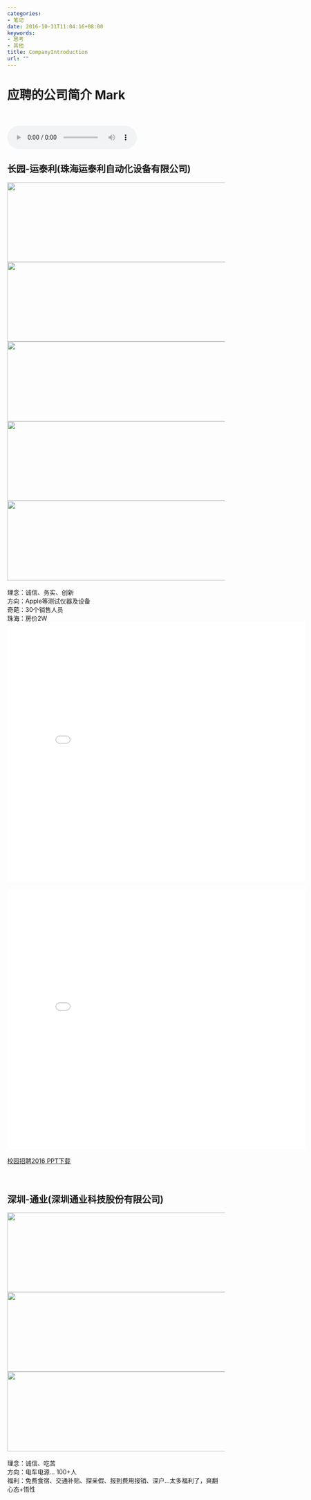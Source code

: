 ```yaml
---
categories:
- 笔记
date: 2016-10-31T11:04:16+08:00
keywords:
- 思考
- 其他
title: CompanyIntroduction
url: ""
---
```



# **应聘的公司简介 Mark**
<br/>
<br/><audio autoplay="autoplay" controls="controls"loop="loop" preload="auto"
            src="http://7u2q8y.com2.z0.glb.qiniucdn.com/c2/878e5057909549df621a7cc1b285a50f308c0aee1e9168552f0e758044332272932db03e.mp3?1462717814">
      你的浏览器不支持audio标签
</audio>

## **长园-运泰利(珠海运泰利自动化设备有限公司)**
<div>
    <img src="/media/note_img/Company/长园运泰利1.jpg" width="609px" height="184px"/>
</div>
<div>
    <img src="/media/note_img/Company/长园运泰利2.jpg" width="609px" height="184px"/>
</div>
<div>
    <img src="/media/note_img/Company/长园运泰利3.jpg" width="609px" height="184px"/>
</div>
<div>
    <img src="/media/note_img/Company/长园运泰利4.jpg" width="609px" height="184px"/>
</div>
<div>
    <img src="/media/note_img/Company/长园运泰利5.jpg" width="609px" height="184px"/>
</div>
<br/>理念：诚信、务实、创新
<br/>方向：Apple等测试仪器及设备
<br/>奇葩：30个销售人员
<br/>珠海：房价2W
<br/>
<div>
    <embed src="/media/note_img/Company/校园招聘2016(公告信息）.pdf" width="690px" height="600px"/>
</div>

<br/> 

<div>
    <embed src="/media/note_img/Company/运泰利2017校园招聘简章(V2.0).pdf" width="690px" height="600px"/>
</div>

<br/> 

<div>
    <a href="/media/note_img/Company/校园招聘2016(公告信息）.pptx">校园招聘2016 PPT下载</a>
</div>
<br/>
<br/>

## **深圳-通业(深圳通业科技股份有限公司)**
<div>
    <img src="/media/note_img/Company/通业科技1.jpg" width="609px" height="184px"/>
</div>
<div>
    <img src="/media/note_img/Company/通业科技3.jpg" width="609px" height="184px"/>
</div>
<div>
    <img src="/media/note_img/Company/通业科技2.jpg" width="609px" height="184px"/>
</div>
<br/>理念：诚信、吃苦
<br/>方向：电车电源... 100+人
<br/>福利：免费食宿、交通补贴、探亲假、报到费用报销、深户...太多福利了，爽翻
<br/>心态+悟性

<!--huShiXiong 13528783161 -->
<!--SC：自我封闭+狭隘+无上进心" -->


<br/>
<br/>
<br/>
<br/>
<br/>